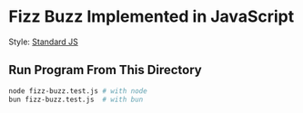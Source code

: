 # Fizz Buzz Implemented in JavaScript

Style: [Standard JS][0]

## Run Program From This Directory

```bash
node fizz-buzz.test.js # with node
bun fizz-buzz.test.js  # with bun
```

[0]: https://github.com/standard/standard
